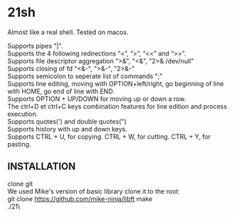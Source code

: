 # 21sh
Almost like a real shell. Tested on macos.

Supports pipes "|".\
Supports the 4 following redirections “<”, “>”, “<<” and “>>”.\
Supports file descriptor aggregation ">&", "<&", "2>& /dev/null"\
Supports closing of fd "<&-", ">&-", "2>&-"\
Supports semicolon to seperate list of commands ";"\
Supports line editing, moving with OPTION+left/right, go beginning of line with HOME, go end of line with END.\
Supports OPTION + UP/DOWN for moving up or down a row.\
The ctrl+D et ctrl+C keys combination features for line edition and process execution.\
Supports quotes(') and double quotes(")\
Supports history with up and down keys.\
Supports CTRL + U, for copying. CTRL + W, for cutting. CTRL + Y, for pasting.

## INSTALLATION
clone git\
We used Mike's version of basic library clone it to the root:\
git clone https://github.com/mike-ninja/libft
make\
./21\
